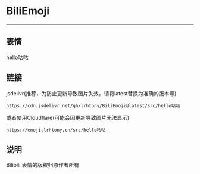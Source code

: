 # BiliEmoji
---
## 表情
hello咕咕
## 链接
jsdelivr(推荐，为防止更新导致图片失效，请将latest替换为准确的版本号)
```
https://cdn.jsdelivr.net/gh/lrhtony/BiliEmoji@latest/src/hello咕咕
```
或者使用Cloudflare(可能会因更新导致图片无法显示)
```
https://emoji.lrhtony.cn/src/hello咕咕
```
## 说明
Bilibili 表情的版权归原作者所有
